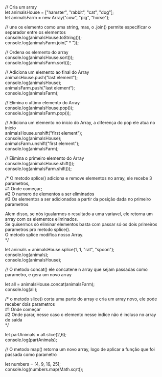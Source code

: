 // Cria um array<br>
let animalsHouse = ["hamster", "rabbit", "cat", "dog"];<br>
let animalsFarm = new Array("cow", "pig", "horse");<br>

// une os elemento como uma string, mas, o .join() permite especificar o separador entre os elementos<br> 
console.log(animalsHouse.toString());<br>
console.log(animalsFarm.join(" * "));<br>

// Ordena os elemento do array<br>
console.log(animalsHouse.sort());<br>
console.log(animalsFarm.sort());<br>

// Adiciona um elemento ao final do Array<br>
animalsHouse.push("last element");<br>
console.log(animalsHouse);<br>
animalsFarm.push("last element");<br>
console.log(animalsFarm);<br>

// Elimina o ultimo elemento do Array<br>
console.log(animalsHouse.pop());<br>
console.log(animalsFarm.pop());<br>

// Adiciona um elemento no inicio do Array, a diferença do pop ele atua no inicio<br>
animalsHouse.unshift("first element");<br>
console.log(animalsHouse);<br>
animalsFarm.unshift("first element");<br>
console.log(animalsFarm);<br>

// Elimina o primeiro elemento do Array<br>
console.log(animalsHouse.shift());<br>
console.log(animalsFarm.shift());<br>

/* O metodo splice() adiciona e remove elementos no array, ele recebe 3 parametros, <br>
#1 Onde começar; <br>
#2 O numero de elementos a ser eliminados <br>
#3 Os elementos a ser adicionados a partir da posição dada no primeiro parametros<br>

Alem disso, se nós igualarmos o resultado a uma variavel, ele retorna um array com os elementos eliminados.<br>
Se quisermos só eliminar elementos basta com passar só os dois primeiros parametros pro metodo splice().<br>
O metodo splice modifica nosso Array.<br>
*/

let animals = animalsHouse.splice(1, 1, "rat", "spoon");<br>
console.log(animals);<br>
console.log(animalsHouse);<br>

// O metodo concat() ele concatene n array que sejam passadas como parametro, e gera um novo array<br>

let all = animalsHouse.concat(animalsFarm);<br>
console.log(all);<br>

/* o metodo slice() corta uma parte do array e cria um array novo, ele pode receber dois parametros <br>
#1 Onde começar<br>
#2 Onde parar, nesse caso o elemento nesse indice não é incluso no array de saida<br>
*/

let partAnimals = all.slice(2,6);<br>
console.log(partAnimals);<br>

// O metodo map() retorna um novo array, logo de aplicar a função que foi passada como parametro<br>

let numbers = [4, 9, 16, 25];<br>
console.log(numbers.map(Math.sqrt));<br>
